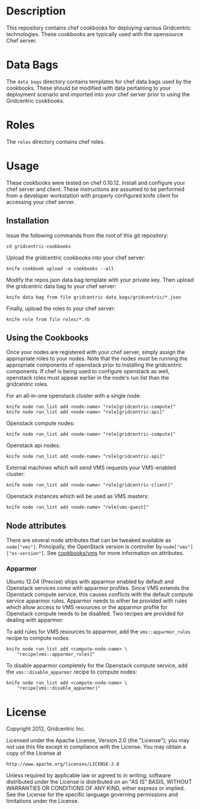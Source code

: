 Description
===========

This repository contains chef cookbooks for deploying various
Gridcentric technologies. These cookbooks are typically used with the
opensource Chef server.

Data Bags
=========

The `data_bags` directory contains templates for chef data bags used
by the cookbooks. These should be modified with data pertaining to
your deployment scenario and imported into your chef server prior to
using the Gridcentric cookbooks.

Roles
=====

The `roles` directory contains chef roles.
    
Usage
=====

These cookbooks were tested on chef 0.10.12. Install and configure
your chef server and client. These instructions are assumed to be
performed from a developer workstation with properly configured knife
client for accessing your chef server.

Installation
------------

Issue the following commands from the root of this git repository:

    cd gridcentric-cookbooks

Upload the gridcentric cookbooks into your chef server:
    
    knife cookbook upload -o cookbooks --all
    
Modify the repos.json data bag template with your private key. Then
upload the gridcentric data bag to your chef server:

    knife data bag from file gridcentric data_bags/gridcentric/*.json
    
Finally, upload the roles to your chef server:

    knife role from file roles/*.rb

Using the Cookbooks
-------------------

Once your nodes are registered with your chef server, simply assign
the appropriate roles to your nodes. Note that the nodes must be
running the appropriate components of openstack prior to installing
the gridcentric components. If chef is being used to configure
openstack as well, openstack roles must appear earlier in the node's
run list than the gridcentric roles.

For an all-in-one openstack cluster with a single node:

    knife node run_list add <node-name> "role[gridcentric-compute]"
    knife node run_list add <node-name> "role[gridcentric-api]"

Openstack compute nodes:

    knife node run_list add <node-name> "role[gridcentric-compute]"
    
Openstack api nodes:

    knife node run_list add <node-name> "role[gridcentric-api]"
    
External machines which will send VMS requests your VMS-enabled
cluster:

    knife node run_list add <node-name> "role[gridcentric-client]"
    
Openstack instances which will be used as VMS masters:

    knife node run_list add <node-name> "role[vms-guest]"

Node attributes
---------------

There are several node attributes that can be tweaked available as `node["vms"]`.
Principally, the OpenStack version is controller by `node["vms"]["os-version"]`.
See [cookbooks/vms](cookbooks/vms) for more information on attributes.

### Apparmor
    
Ubuntu 12.04 (Precise) ships with apparmor enabled by default and
Openstack services come with apparmor profiles. Since VMS extends the
Openstack compute service, this causes conflicts with the default
compute service apparmor rules.  Apparmor needs to either be provided
with rules which allow access to VMS resources or the apparmor profile
for Openstack compute needs to be disabled. Two recipes are provided
for dealing with apparmor:

To add rules for VMS resources to apparmor, add the
`vms::apparmor_rules` recipe to compute nodes:

    knife node run_list add <compute-node-name> \
        "recipe[vms::apparmor_rules]"

To disable apparmor completely for the Openstack compute service, add
the `vms::disable_apparmor` recipe to compute nodes:

    knife node run_list add <compute-node-name> \
        "recipe[vms::disable_apparmor]"
        
License
=======

Copyright 2012, Gridcentric Inc.

Licensed under the Apache License, Version 2.0 (the "License");
you may not use this file except in compliance with the License.
You may obtain a copy of the License at

    http://www.apache.org/licenses/LICENSE-2.0

Unless required by applicable law or agreed to in writing, software
distributed under the License is distributed on an "AS IS" BASIS,
WITHOUT WARRANTIES OR CONDITIONS OF ANY KIND, either express or implied.
See the License for the specific language governing permissions and
limitations under the License.
